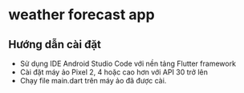 # weather forecast app
## Hướng dẫn cài đặt
- Sử dụng IDE Android Studio Code với nền tảng Flutter framework
- Cài đặt máy ảo Pixel 2, 4 hoặc cao hơn với API 30 trở lên
- Chạy file main.dart trên máy ảo đã được cài.
